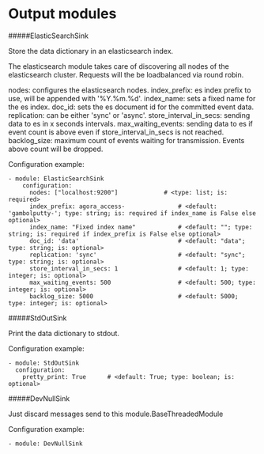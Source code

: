 Output modules
==========

#####ElasticSearchSink

Store the data dictionary in an elasticsearch index.

The elasticsearch module takes care of discovering all nodes of the elasticsearch cluster.
Requests will the be loadbalanced via round robin.

nodes: configures the elasticsearch nodes.
index_prefix: es index prefix to use, will be appended with '%Y.%m.%d'.
index_name: sets a fixed name for the es index.
doc_id: sets the es document id for the committed event data.
replication: can be either 'sync' or 'async'.
store_interval_in_secs: sending data to es in x seconds intervals.
max_waiting_events: sending data to es if event count is above even if store_interval_in_secs is not reached.
backlog_size: maximum count of events waiting for transmission. Events above count will be dropped.

Configuration example:

    - module: ElasticSearchSink
        configuration:
          nodes: ["localhost:9200"]             # <type: list; is: required>
          index_prefix: agora_access-               # <default: 'gambolputty-'; type: string; is: required if index_name is False else optional>
          index_name: "Fixed index name"            # <default: ""; type: string; is: required if index_prefix is False else optional>
          doc_id: 'data'                            # <default: "data"; type: string; is: optional>
          replication: 'sync'                       # <default: "sync"; type: string; is: optional>
          store_interval_in_secs: 1                 # <default: 1; type: integer; is: optional>
          max_waiting_events: 500                   # <default: 500; type: integer; is: optional>
          backlog_size: 5000                        # <default: 5000; type: integer; is: optional>

#####StdOutSink

Print the data dictionary to stdout.

Configuration example:

    - module: StdOutSink
      configuration:
        pretty_print: True      # <default: True; type: boolean; is: optional>

#####DevNullSink

Just discard messages send to this module.BaseThreadedModule

Configuration example:

    - module: DevNullSink